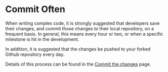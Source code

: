 # Commit Often

When writing complex code, it is strongly suggested that developers save their changes, and commit those changes to their local repository, on a frequent basis.  In general, this means every hour or two, or when a specific milestone is hit in the development.

In addition, it is suggested that the changes be pushed to your forked Github repository every day.

Details of this process can be found in the [Commit the changes][W-commit] page.

[W-commit]: https://github.com/pashford/zfswiki/blob/master/wiki/Workload/Commit.md

